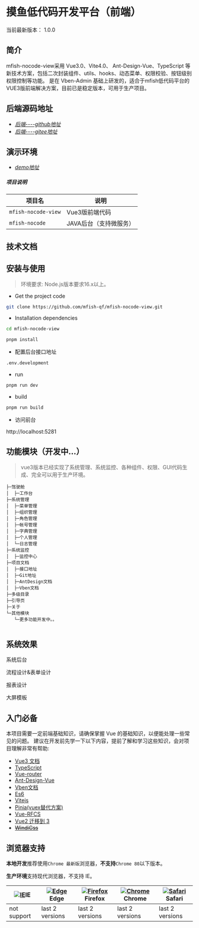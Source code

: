 摸鱼低代码开发平台（前端）
======================================
当前最新版本： 1.0.0


## 简介
mfish-nocode-view采用 Vue3.0、Vite4.0、 Ant-Design-Vue、TypeScript 等新技术方案，包括二次封装组件、utils、hooks、动态菜单、权限校验、按钮级别权限控制等功能。
是在 Vben-Admin 基础上研发的，适合于mfish低代码平台的VUE3版前端解决方案，目前已是稳定版本，可用于生产项目。

##  后端源码地址
* *[后端----github地址](https://github.com/mfish-qf/mfish-nocode)*
* *[后端----gitee地址](https://gitee.com/qiufeng9862/mfish-nocode)*
## 演示环境
* *[demo地址](http://app.mfish.com.cn:11119)*

##### 项目说明

| 项目名                 | 说明                     | 
|---------------------|------------------------|
| `mfish-nocode-view` | Vue3版前端代码 | 
| `mfish-nocode`      | JAVA后台（支持微服务）        |  

## 技术文档


## 安装与使用


> 环境要求: Node.js版本要求16.x以上。


- Get the project code

```bash
git clone https://github.com/mfish-qf/mfish-nocode-view.git
```

- Installation dependencies

```bash
cd mfish-nocode-view

pnpm install

```

- 配置后台接口地址
```bash
.env.development
```

- run

```bash
pnpm run dev
```


- build

```bash
pnpm run build
```


- 访问前台

http://localhost:5281

## 功能模块（开发中...）
> vue3版本已经实现了系统管理、系统监控、各种组件、权限、GUI代码生成、完全可以用于生产环境。

```
├─驾驶舱
│  ├─工作台
├─系统管理
│  ├─菜单管理
│  ├─组织管理
│  ├─角色管理
│  ├─帐号管理
│  ├─字典管理
│  ├─个人管理
│  └─日志管理
├─系统监控
│  ├─监控中心
├─项目文档
│  ├─接口地址
│  ├─Git地址
│  ├─AntDesign文档
│  ├─Vben文档
├─多级目录
├─引导页
├─关于
└─其他模块 
   └─更多功能开发中。。 
   
```

##   系统效果
系统后台

流程设计&表单设计

报表设计

大屏模板




## 入门必备

本项目需要一定前端基础知识，请确保掌握 Vue 的基础知识，以便能处理一些常见的问题。 建议在开发前先学一下以下内容，提前了解和学习这些知识，会对项目理解非常有帮助:

*   [Vue3 文档](https://v3.vuejs.org/)
*   [TypeScript](https://www.typescriptlang.org/)
*   [Vue-router](https://next.router.vuejs.org/)
*   [Ant-Design-Vue](https://2x.antdv.com/docs/vue/introduce-cn/)
*   [Vben文档](https://doc.vvbin.cn/)
*   [Es6](https://es6.ruanyifeng.com/)
*   [Vitejs](https://vitejs.dev/)
*   [Pinia(vuex替代方案)](https://pinia.esm.dev/introduction.html)
*   [Vue-RFCS](https://github.com/vuejs/rfcs)
*   [Vue2 迁移到 3](https://v3.vuejs.org/guide/migration/introduction.html)
*   [~~WindiCss~~](https://windicss.netlify.app/)


##   浏览器支持

**本地开发**推荐使用`Chrome 最新版`浏览器，**不支持**`Chrome 80`以下版本。

**生产环境**支持现代浏览器，不支持 IE。

| [![IE](https://raw.githubusercontent.com/alrra/browser-logos/master/src/archive/internet-explorer_9-11/internet-explorer_9-11_48x48.png)](http://godban.github.io/browsers-support-badges/)IE | [![ Edge](https://raw.githubusercontent.com/alrra/browser-logos/master/src/edge/edge_48x48.png)](http://godban.github.io/browsers-support-badges/)Edge | [![Firefox](https://raw.githubusercontent.com/alrra/browser-logos/master/src/firefox/firefox_48x48.png)](http://godban.github.io/browsers-support-badges/)Firefox | [![Chrome](https://raw.githubusercontent.com/alrra/browser-logos/master/src/chrome/chrome_48x48.png)](http://godban.github.io/browsers-support-badges/)Chrome | [![Safari](https://raw.githubusercontent.com/alrra/browser-logos/master/src/safari/safari_48x48.png)](http://godban.github.io/browsers-support-badges/)Safari |
| --- | --- | --- | --- | --- |
| not support | last 2 versions | last 2 versions | last 2 versions | last 2 versions |
